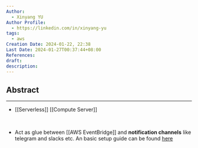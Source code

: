 ```yaml
---
Author:
  - Xinyang YU
Author Profile:
  - https://linkedin.com/in/xinyang-yu
tags:
  - aws
Creation Date: 2024-01-22, 22:38
Last Date: 2024-01-27T00:37:44+08:00
References: 
draft: 
description: 
---
```

## Abstract
---
- [[Serverless]] [[Compute Server]]
</br>

- Act as glue between [[AWS EventBridge]] and **notification channels** like telegram and slacks etc. An basic setup guide can be found [here](https://docs.aws.amazon.com/AmazonECS/latest/developerguide/ecs_cwet.html)